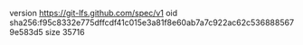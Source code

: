 version https://git-lfs.github.com/spec/v1
oid sha256:f95c8332e775dffcdf41c015e3a81f8e60ab7a7c922ac62c5368885679e583d5
size 35716

